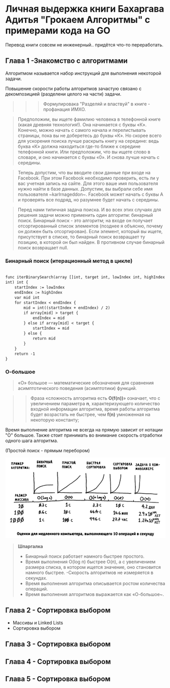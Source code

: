 # Личная выдержка книги Бахаргава Адитья "Грокаем Алгоритмы" с примерами кода на GO #


Перевод книги совсем не инженерный.. придётся что-то переработать.

## Глава 1 -Знакомство с алгоритмами ##

Алгоритмом называется набор инструкций для выполнения некоторой 
задачи. 

Повышение скорости работы алгоритмов зачастую связано с декомпозицией (разделени целого на части) задачи. 

>>>Формулировака "Разделяй и властвуй" в книге - профанация ИМХО. 

> Предположим, вы ищете фамилию человека в телефонной книге (какая древняя технология!). Она начинается с буквы «К». Конечно, можно начать с самого начала и перелистывать страницы, пока вы не доберетесь до буквы «К». Но скорее всего для ускорения поиска лучше раскрыть книгу на середине: ведь буква «К» должна находиться где-то ближе к середине телефонной книги. Или предположим, что вы ищете слово в словаре, и оно начинается с буквы «0». И снова лучше начать с середины.

> Теперь допустим, что вы вводите свои данные при входе на Facebook. При этом Facebook необходимо проверить, есть ли у вас учетная запись на сайте. Для этого ваше имя пользователя нужно найти в базе данных. Допустим, вы выбрали себе имя пользователя ~karlrnageddon~. Facebook может начать с буквы А и проверять все подряд, но разумнее будет начать с середины. 

> Перед нами типичная задача поиска. И во всех этих случаях для решения задачи можно применить один алгоритм: бинарный поиск. Бинарный поиск - это алгоритм; на входе он получает отсортированный список элементов (позднее я объясню, почему он должен быть отсортирован). Если элемент, который вы ищете, присутствует в списке, то бинарный поиск возвращает ту позицию, в которой он был найден. В противном случае бинарный поиск возвращает null. 

### Бинарный поиск (итерационный метод в цикле) ###

``` package main

func iterBinarySearch(array []int, target int, lowIndex int, highIndex int) int {
	startIndex := lowIndex
	endIndex := highIndex
	var mid int
	for startIndex < endIndex {
		mid = int((startIndex + endIndex) / 2)
		if array[mid] > target {
			endIndex = mid
		} else if array[mid] < target {
			startIndex = mid
		} else {
			return mid
		}
	}
	return -1
}
```


### О-большое ###

>«O» большое  — математические обозначения для сравнения асимптотического поведения (асимптотики) функций. 

>> Фраза «сложность алгоритма есть  **O(f(n))**» означает, что с увеличением параметра **n**, характеризующего количество входной информации алгоритма, время работы алгоритма будет возрастать не быстрее, чем **f(n)** умноженная на некоторую константу;

Время выполнение алгоритма не всегда на прямую зависит от нотации "О" большое. Также стоит принимать во внимание скорость отработки одного шага алгоритма.

(Простой поиск - прямым перебором)

![OBigPic](./images/OBigPic.png )

> **Шпаргалка** 
>-  Бинарный поиск работает намного быстрее простого. 
>- Время выполнения O(log п) быстрее О(п), а с увеличением размера списка, в котором ищется значение, оно становится намного быстрее. 
>-Скорость алгоритмов не измеряется в секундах. 
>- Время выполнения алгоритма описывается ростом количества операций. 
>- Время выполнения алгоритмов выражается как «О-большое~.

## Глава 2 - Сортировка выбором ## 

- Массивы и Linked Lists
- Сортировка выбором

## Глава 3 - Сортировка выбором ## 

## Глава 4 - Сортировка выбором ## 

## Глава 5 - Сортировка выбором ## 
